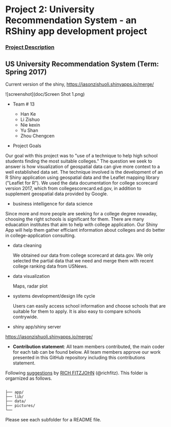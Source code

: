 # Project 2: University Recommendation System - an RShiny app development project

### [Project Description](doc/project2_desc.md)

## US University Recommendation System (Term: Spring 2017)

Current version of the shiny, 
https://jasonzishuoli.shinyapps.io/merge/

 

![screenshot](doc/Screen Shot 1.png)

+ Team # 13
	+ Han Ke
	+ Li Zishuo
	+ Nie kexin
	+ Yu Shan
	+ Zhou Chengcen

+ Project Goals

Our goal with this project was to "use of a technique to help high school students finding the most suitable colleges." The question we seek to answer is how visualization of geospatial data can give more context to a well established data set. The technique involved is the development of an R Shiny application using geospatial data and the Leaflet mapping library ("Leaflet for R"). We used the data documentation for college scorecard version 2017, which from collegescorecard.ed.gov, in addition to supplement geospatial data provided by Google.
- business intelligence for data science

Since more and more people are seeking for a college degree nowaday, choosing the right schools is significant for them. There are many eduacation institutes that aim to help with college application. Our Shiny App will help them gather efficiant information about colleges and do better in college-application consulting.
- data cleaning

  We obtained our data from college scorecard at data.gov. We only selected the partial data that we need and merge them with recent college ranking data from USNews.
- data visualization

  Maps, radar plot
- systems development/design life cycle

  Users can easily access school information and choose schools that are suitable for them to apply. It is also easy to compare schools contrywide. 

- shiny app/shiny server

https://jasonzishuoli.shinyapps.io/merge/
+ **Contribution statement**: All team members contributed, the main coder for each tab can be found below. All team members approve our work presented in this GitHub repository including this contributions statement. 

Following [suggestions](http://nicercode.github.io/blog/2013-04-05-projects/) by [RICH FITZJOHN](http://nicercode.github.io/about/#Team) (@richfitz). This folder is orgarnized as follows.

```

├── app/
├── lib/
├── data/
├── pictures/
└── 
```

Please see each subfolder for a README file.

